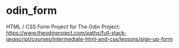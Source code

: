 # odin_form
HTML / CSS Form Project for The Odin Project: https://www.theodinproject.com/paths/full-stack-javascript/courses/intermediate-html-and-css/lessons/sign-up-form

